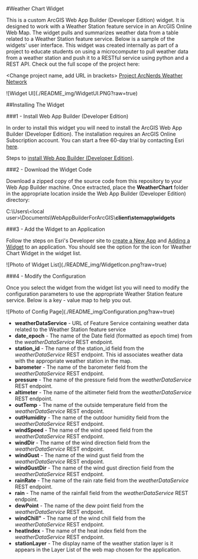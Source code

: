 #Weather Chart Widget

This is a custom ArcGIS Web App Builder (Developer Edition) widget. It is designed to work with a Weather Station feature service in an ArcGIS Online Web Map. The widget pulls and summarizes weather data from a table related to a Weather Station feature service. Below is a sample of the widgets' user interface. This widget was created internally as part of a project to educate students on using a microcomputer to pull weather data  from a weather station and push it to a RESTful service using python and a REST API. Check out the full scope of the project here:

<Change project name, add URL in brackets>
[Project ArcNerds Weather Network](http://159.203.41.252/project-arcnerds/weather/)

<Add screenshot of Widget in Action>
![Widget UI](./README_img/WidgetUI.PNG?raw=true)

##Installing The Widget

###1 - Install Web App Builder (Developer Edition)

In order to install this widget you will need to install the ArcGIS Web App Builder (Developer Edition). The installation requires an ArcGIS Online Subscription account. You can start a free 60-day trial by contacting Esri [here](http://www.arcgis.com/features/free-trial.html?origin=arcgis).

Steps to [install Web App Builder (Developer Edition)](https://developers.arcgis.com/web-appbuilder/guide/getstarted.htm).

###2 - Download the Widget Code

Download a zipped copy of the source code from this repository to your Web App Builder machine. Once extracted, place the **WeatherChart** folder in the appropriate location inside the Web App Builder (Developer Edition) directory:


C:\Users\\\<local user>\Documents\WebAppBuilderForArcGIS\\**client\stemapp\widgets**

###3 - Add the Widget to an Application

Follow the steps on Esri's Developer site to [create a New App](https://developers.arcgis.com/web-appbuilder/guide/build-your-first-app.htm) and [Adding a Widget](https://developers.arcgis.com/web-appbuilder/guide/widgets-tab.htm) to an application. You should see the option for the icon for Weather Chart Widget in the widget list.

<Add screenshot of Widget in Widget List>
![Photo of Widget List](./README_img/WidgetIcon.png?raw=true)

###4 - Modify the Configuration

Once you select the widget from the widget list you will need to modify the configuration parameters to use the appropriate Weather Station feature service. Below is a key - value map to help you out.

<Add screenshot of Config Page>
![Photo of Config Page](./README_img/Configuration.png?raw=true)

* **weatherDataService** - URL of Feature Service containing weather data related to the Weather Station feature service
* **date_epoch** - The name of the Date field (formatted as epoch time) from the *weatherDataService* REST endpoint.
* **station_id** - The name of the station_id field from the *weatherDataService* REST endpoint. This id associates weather data with   the appropriate weather station in the map.
* **barometer** - The name of the barometer field from the *weatherDataService* REST endpoint.
* **pressure** - The name of the pressure field from the *weatherDataService* REST endpoint.
* **altimeter** - The name of the altimeter field from the *weatherDataService* REST endpoint.
* **outTemp** - The name of the outside temperature field from the *weatherDataService* REST endpoint.
* **outHumidity** - The name of the outdoor humidity field from the *weatherDataService* REST endpoint.
* **windSpeed** - The name of the wind speed field from the *weatherDataService* REST endpoint.
* **windDir** - The name of the wind direction field from the *weatherDataService* REST endpoint.
* **windGust** - The name of the wind gust field from the *weatherDataService* REST endpoint.
* **windGustDir** - The name of the wind gust direction field from the *weatherDataService* REST endpoint.
* **rainRate** - The name of the rain rate field from the *weatherDataService* REST endpoint.
* **rain** - The name of the rainfall field from the *weatherDataService* REST endpoint.
* **dewPoint** - The name of the dew point field from the *weatherDataService* REST endpoint.
* **windChill"** - The name of the wind chill field from the *weatherDataService* REST endpoint.
* **heatIndex** - The name of the heat index field from the *weatherDataService* REST endpoint.
* **stationLayer** - The display name of the weather station layer is it appears in the Layer List of the web map chosen for the application.
